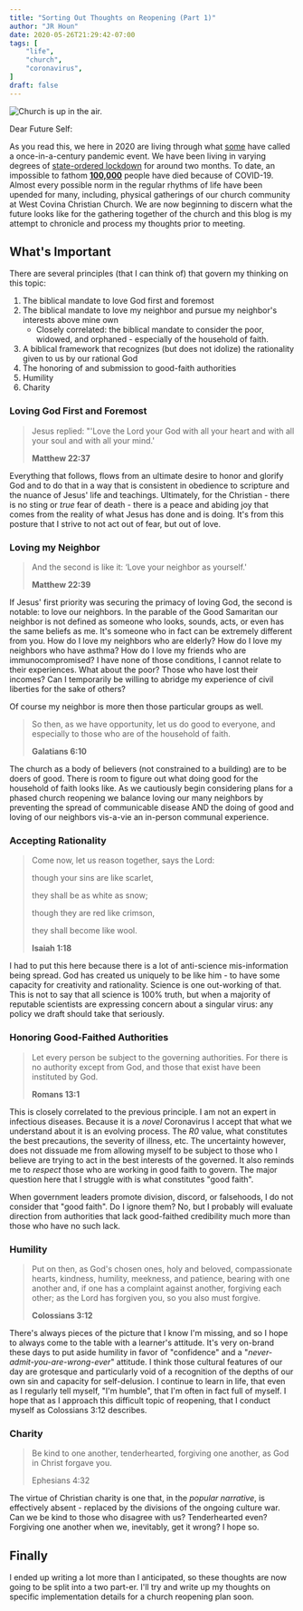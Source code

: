 ```yaml
---
title: "Sorting Out Thoughts on Reopening (Part 1)"
author: "JR Houn"
date: 2020-05-26T21:29:42-07:00
tags: [
    "life",
    "church",
    "coronavirus",
]
draft: false
---
```


![Church is up in the air.](/img/akira-hojo-church-air.jpg)

Dear Future Self:

As you read this, we here in 2020 are living through what [some](https://www.nejm.org/doi/full/10.1056/NEJMp2003762) have called a once-in-a-century pandemic event. We have been living in varying degrees of [state-ordered lockdown](https://www.politico.com/states/california/story/2020/03/19/newsom-orders-all-40m-californians-to-stay-home-in-nations-strictest-state-lockdown-1268248) for around two months. To date, an impossible to fathom [**100,000**](https://www.nytimes.com/interactive/2020/05/24/us/us-coronavirus-deaths-100000.html) people have died because of COVID-19. Almost every possible norm in the regular rhythms of life have been upended for many, including, physical gatherings of our church community at West Covina Christian Church. We are now beginning to discern what the future looks like for the gathering together of the church and this blog is my attempt to chronicle and process my thoughts prior to meeting.

## What's Important

There are several principles (that I can think of) that govern my thinking on this topic:

1. The biblical mandate to love God first and foremost
1. The biblical mandate to love my neighbor and pursue my neighbor's interests above mine own
    * Closely correlated: the biblical mandate to consider the poor, widowed, and orphaned - especially of the household of faith.
1. A biblical framework that recognizes (but does not idolize) the rationality given to us by our rational God
1. The honoring of and submission to good-faith authorities
1. Humility
1. Charity

### Loving God First and Foremost

>Jesus replied: "'Love the Lord your God with all your heart and with all your soul and with all your mind.'
>
>**Matthew 22:37**

Everything that follows, flows from an ultimate desire to honor and glorify God and to do that in a way that is consistent in obedience to scripture and the nuance of Jesus' life and teachings. Ultimately, for the Christian - there is no sting or _true_ fear of death - there is a peace and abiding joy that comes from the reality of what Jesus has done and is doing. It's from this posture that I strive to not act out of fear, but out of love.

### Loving my Neighbor

>And the second is like it: ‘Love your neighbor as yourself.'
>
>**Matthew 22:39**

If Jesus' first priority was securing the primacy of loving God, the second is notable: to love our neighbors. In the parable of the Good Samaritan our neighbor is not defined as someone who looks, sounds, acts, or even has the same beliefs as me. It's someone who in fact can be extremely different from you. How do I love my neighbors who are elderly? How do I love my neighbors who have asthma? How do I love my friends who are immunocompromised? I have none of those conditions, I cannot relate to their experiences. What about the poor? Those who have lost their incomes? Can I temporarily be willing to abridge my experience of civil liberties for the sake of others?

Of course my neighbor is more then those particular groups as well.

>So then, as we have opportunity, let us do good to everyone, and especially to those who are of the household of faith.
>
>**Galatians 6:10**

The church as a body of believers (not constrained to a building) are to be doers of good. There is room to figure out what doing good for the household of faith looks like. As we cautiously begin considering plans for a phased church reopening we balance loving our many neighbors by preventing the spread of communicable disease AND the doing of good and loving of our neighbors vis-a-vie an in-person communal experience.

### Accepting Rationality

>Come now, let us reason together, says the Lord:
>
>though your sins are like scarlet,
>
>they shall be as white as snow;
>
>though they are red like crimson,
>
>they shall become like wool.
>
>**Isaiah 1:18**

I had to put this here because there is a lot of anti-science mis-information being spread. God has created us uniquely to be like him - to have some capacity for creativity and rationality. Science is one out-working of that. This is not to say that all science is 100% truth, but when a majority of reputable scientists are expressing concern about a singular virus: any policy we draft should take that seriously.

### Honoring Good-Faithed Authorities

>Let every person be subject to the governing authorities. For there is no authority except from God, and those that exist have been instituted by God.
>
>**Romans 13:1**

This is closely correlated to the previous principle. I am not an expert in infectious diseases. Because it is a _novel_ Coronavirus I accept that what we understand about it is an evolving process. The _R0_ value, what constitutes the best precautions, the severity of illness, etc. The uncertainty however, does not dissuade me from allowing myself to be subject to those who I believe are trying to act in the best interests of the governed. It also reminds me to _respect_ those who are working in good faith to govern. The major question here that I struggle with is what constitutes "good faith".

When government leaders promote division, discord, or falsehoods, I do not consider that "good faith". Do I ignore them? No, but I probably will evaluate direction from authorities that lack good-faithed credibility much more than those who have no such lack.

### Humility

> Put on then, as God's chosen ones, holy and beloved, compassionate hearts, kindness, humility, meekness, and patience, bearing with one another and, if one has a complaint against another, forgiving each other; as the Lord has forgiven you, so you also must forgive.
>
>**Colossians 3:12**

There's always pieces of the picture that I know I'm missing, and so I hope to always come to the table with a learner's attitude. It's very on-brand these days to put aside humility in favor of "confidence" and a "_never-admit-you-are-wrong-ever_" attitude. I think those cultural features of our day are grotesque and particularly void of a recognition of the depths of our own sin and capacity for self-delusion. I continue to learn in life, that even as I regularly tell myself, "I'm humble", that I'm often in fact full of myself. I hope that as I approach this difficult topic of reopening, that I conduct myself as Colossians 3:12 describes.

### Charity

>Be kind to one another, tenderhearted, forgiving one another, as God in Christ forgave you.
>
> Ephesians 4:32

The virtue of Christian charity is one that, in the _popular narrative_, is effectively absent - replaced by the divisions of the ongoing culture war. Can we be kind to those who disagree with us? Tenderhearted even? Forgiving one another when we, inevitably, get it wrong? I hope so.

## Finally

I ended up writing a lot more than I anticipated, so these thoughts are now going to be split into a two part-er. I'll try and write up my thoughts on specific implementation details for a church reopening plan soon.
